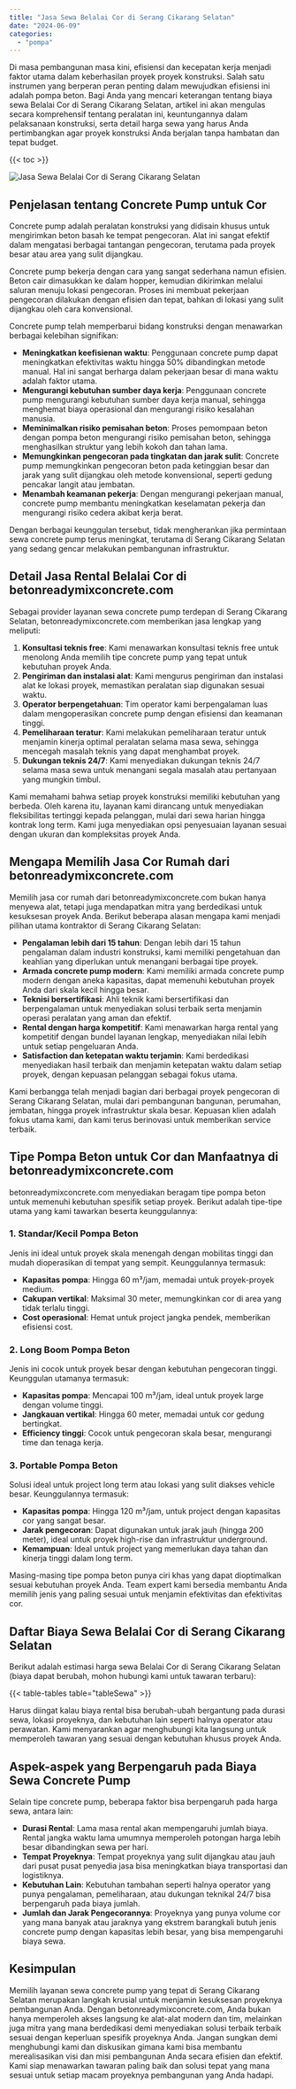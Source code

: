 ```yaml
---
title: "Jasa Sewa Belalai Cor di Serang Cikarang Selatan"
date: "2024-06-09"
categories: 
  - "pompa"
---
```


Di masa pembangunan masa kini, efisiensi dan kecepatan kerja menjadi faktor utama dalam keberhasilan proyek proyek konstruksi. Salah satu instrumen yang berperan peran penting dalam mewujudkan efisiensi ini adalah pompa beton. Bagi Anda yang mencari keterangan tentang biaya sewa Belalai Cor di Serang Cikarang Selatan, artikel ini akan mengulas secara komprehensif tentang peralatan ini, keuntungannya dalam pelaksanaan konstruksi, serta detail harga sewa yang harus Anda pertimbangkan agar proyek konstruksi Anda berjalan tanpa hambatan dan tepat budget.

{{< toc >}}

![Jasa Sewa Belalai Cor di Serang Cikarang Selatan](https://betoncor8.github.io/pump/concrete-pump%20(7).png)

## Penjelasan tentang Concrete Pump untuk Cor

Concrete pump adalah peralatan konstruksi yang didisain khusus untuk mengirimkan beton basah ke tempat pengecoran. Alat ini sangat efektif dalam mengatasi berbagai tantangan pengecoran, terutama pada proyek besar atau area yang sulit dijangkau.

Concrete pump bekerja dengan cara yang sangat sederhana namun efisien. Beton cair dimasukkan ke dalam hopper, kemudian dikirimkan melalui saluran menuju lokasi pengecoran. Proses ini membuat pekerjaan pengecoran dilakukan dengan efisien dan tepat, bahkan di lokasi yang sulit dijangkau oleh cara konvensional.

Concrete pump telah memperbarui bidang konstruksi dengan menawarkan berbagai kelebihan signifikan:

- **Meningkatkan keefisienan waktu**: Penggunaan concrete pump dapat meningkatkan efektivitas waktu hingga 50% dibandingkan metode manual. Hal ini sangat berharga dalam pekerjaan besar di mana waktu adalah faktor utama.
- **Mengurangi kebutuhan sumber daya kerja**: Penggunaan concrete pump mengurangi kebutuhan sumber daya kerja manual, sehingga menghemat biaya operasional dan mengurangi risiko kesalahan manusia.
- **Meminimalkan risiko pemisahan beton**: Proses pemompaan beton dengan pompa beton mengurangi risiko pemisahan beton, sehingga menghasilkan struktur yang lebih kokoh dan tahan lama.
- **Memungkinkan pengecoran pada tingkatan dan jarak sulit**: Concrete pump memungkinkan pengecoran beton pada ketinggian besar dan jarak yang sulit dijangkau oleh metode konvensional, seperti gedung pencakar langit atau jembatan.
- **Menambah keamanan pekerja**: Dengan mengurangi pekerjaan manual, concrete pump membantu meningkatkan keselamatan pekerja dan mengurangi risiko cedera akibat kerja berat.

Dengan berbagai keunggulan tersebut, tidak mengherankan jika permintaan sewa concrete pump terus meningkat, terutama di Serang Cikarang Selatan yang sedang gencar melakukan pembangunan infrastruktur.

## Detail Jasa Rental Belalai Cor di betonreadymixconcrete.com

Sebagai provider layanan sewa concrete pump terdepan di Serang Cikarang Selatan, betonreadymixconcrete.com memberikan jasa lengkap yang meliputi:

1. **Konsultasi teknis free**: Kami menawarkan konsultasi teknis free untuk menolong Anda memilih tipe concrete pump yang tepat untuk kebutuhan proyek Anda.
2. **Pengiriman dan instalasi alat**: Kami mengurus pengiriman dan instalasi alat ke lokasi proyek, memastikan peralatan siap digunakan sesuai waktu.
3. **Operator berpengetahuan**: Tim operator kami berpengalaman luas dalam mengoperasikan concrete pump dengan efisiensi dan keamanan tinggi.
4. **Pemeliharaan teratur**: Kami melakukan pemeliharaan teratur untuk menjamin kinerja optimal peralatan selama masa sewa, sehingga mencegah masalah teknis yang dapat menghambat proyek.
5. **Dukungan teknis 24/7**: Kami menyediakan dukungan teknis 24/7 selama masa sewa untuk menangani segala masalah atau pertanyaan yang mungkin timbul.

Kami memahami bahwa setiap proyek konstruksi memiliki kebutuhan yang berbeda. Oleh karena itu, layanan kami dirancang untuk menyediakan fleksibilitas tertinggi kepada pelanggan, mulai dari sewa harian hingga kontrak long term. Kami juga menyediakan opsi penyesuaian layanan sesuai dengan ukuran dan kompleksitas proyek Anda.

## Mengapa Memilih Jasa Cor Rumah dari betonreadymixconcrete.com

Memilih jasa cor rumah dari betonreadymixconcrete.com bukan hanya menyewa alat, tetapi juga mendapatkan mitra yang berdedikasi untuk kesuksesan proyek Anda. Berikut beberapa alasan mengapa kami menjadi pilihan utama kontraktor di Serang Cikarang Selatan:

- **Pengalaman lebih dari 15 tahun**: Dengan lebih dari 15 tahun pengalaman dalam industri konstruksi, kami memiliki pengetahuan dan keahlian yang diperlukan untuk menangani berbagai tipe proyek.
- **Armada concrete pump modern**: Kami memiliki armada concrete pump modern dengan aneka kapasitas, dapat memenuhi kebutuhan proyek Anda dari skala kecil hingga besar.
- **Teknisi bersertifikasi**: Ahli teknik kami bersertifikasi dan berpengalaman untuk menyediakan solusi terbaik serta menjamin operasi peralatan yang aman dan efektif.
- **Rental dengan harga kompetitif**: Kami menawarkan harga rental yang kompetitif dengan bundel layanan lengkap, menyediakan nilai lebih untuk setiap pengeluaran Anda.
- **Satisfaction dan ketepatan waktu terjamin**: Kami berdedikasi menyediakan hasil terbaik dan menjamin ketepatan waktu dalam setiap proyek, dengan kepuasan pelanggan sebagai fokus utama.

Kami berbangga telah menjadi bagian dari berbagai proyek pengecoran di Serang Cikarang Selatan, mulai dari pembangunan bangunan, perumahan, jembatan, hingga proyek infrastruktur skala besar. Kepuasan klien adalah fokus utama kami, dan kami terus berinovasi untuk memberikan service terbaik.

## Tipe Pompa Beton untuk Cor dan Manfaatnya di betonreadymixconcrete.com

betonreadymixconcrete.com menyediakan beragam tipe pompa beton untuk memenuhi kebutuhan spesifik setiap proyek. Berikut adalah tipe-tipe utama yang kami tawarkan beserta keunggulannya:

### 1\. Standar/Kecil Pompa Beton

Jenis ini ideal untuk proyek skala menengah dengan mobilitas tinggi dan mudah dioperasikan di tempat yang sempit. Keunggulannya termasuk:

- **Kapasitas pompa**: Hingga 60 m³/jam, memadai untuk proyek-proyek medium.
- **Cakupan vertikal**: Maksimal 30 meter, memungkinkan cor di area yang tidak terlalu tinggi.
- **Cost operasional**: Hemat untuk project jangka pendek, memberikan efisiensi cost.

### 2\. Long Boom Pompa Beton

Jenis ini cocok untuk proyek besar dengan kebutuhan pengecoran tinggi. Keunggulan utamanya termasuk:

- **Kapasitas pompa**: Mencapai 100 m³/jam, ideal untuk proyek large dengan volume tinggi.
- **Jangkauan vertikal**: Hingga 60 meter, memadai untuk cor gedung bertingkat.
- **Efficiency tinggi**: Cocok untuk pengecoran skala besar, mengurangi time dan tenaga kerja.

### 3\. Portable Pompa Beton

Solusi ideal untuk project long term atau lokasi yang sulit diakses vehicle besar. Keunggulannya termasuk:

- **Kapasitas pompa**: Hingga 120 m³/jam, untuk project dengan kapasitas cor yang sangat besar.
- **Jarak pengecoran**: Dapat digunakan untuk jarak jauh (hingga 200 meter), ideal untuk proyek high-rise dan infrastruktur underground.
- **Kemampuan**: Ideal untuk project yang memerlukan daya tahan dan kinerja tinggi dalam long term.

Masing-masing tipe pompa beton punya ciri khas yang dapat dioptimalkan sesuai kebutuhan proyek Anda. Team expert kami bersedia membantu Anda memilih jenis yang paling sesuai untuk menjamin efektivitas dan efektivitas cor.

## Daftar Biaya Sewa Belalai Cor di Serang Cikarang Selatan

Berikut adalah estimasi harga sewa Belalai Cor di Serang Cikarang Selatan (biaya dapat berubah, mohon hubungi kami untuk tawaran terbaru):

{{< table-tables table="tableSewa" >}}

Harus diingat kalau biaya rental bisa berubah-ubah bergantung pada durasi sewa, lokasi proyeknya, dan kebutuhan lain seperti halnya operator atau perawatan. Kami menyarankan agar menghubungi kita langsung untuk memperoleh tawaran yang sesuai dengan kebutuhan khusus proyek Anda.

## Aspek-aspek yang Berpengaruh pada Biaya Sewa Concrete Pump

Selain tipe concrete pump, beberapa faktor bisa berpengaruh pada harga sewa, antara lain:

- **Durasi Rental**: Lama masa rental akan mempengaruhi jumlah biaya. Rental jangka waktu lama umumnya memperoleh potongan harga lebih besar dibandingkan sewa per hari.
- **Tempat Proyeknya**: Tempat proyeknya yang sulit dijangkau atau jauh dari pusat pusat penyedia jasa bisa meningkatkan biaya transportasi dan logistiknya.
- **Kebutuhan Lain**: Kebutuhan tambahan seperti halnya operator yang punya pengalaman, pemeliharaan, atau dukungan teknikal 24/7 bisa berpengaruh pada biaya jumlah.
- **Jumlah dan Jarak Pengecorannya**: Proyeknya yang punya volume cor yang mana banyak atau jaraknya yang ekstrem barangkali butuh jenis concrete pump dengan kapasitas lebih besar, yang bisa mempengaruhi biaya sewa.

## Kesimpulan

Memilih layanan sewa concrete pump yang tepat di Serang Cikarang Selatan merupakan langkah krusial untuk menjamin kesuksesan proyeknya pembangunan Anda. Dengan betonreadymixconcrete.com, Anda bukan hanya memperoleh akses langsung ke alat-alat modern dan tim, melainkan juga mitra yang mana berdedikasi demi menyediakan solusi terbaik terbaik sesuai dengan keperluan spesifik proyeknya Anda. Jangan sungkan demi menghubungi kami dan diskusikan gimana kami bisa membantu merealisasikan visi dan misi pembangunan Anda secara efisien dan efektif. Kami siap menawarkan tawaran paling baik dan solusi tepat yang mana sesuai untuk setiap macam proyeknya pembangunan yang Anda hadapi.
